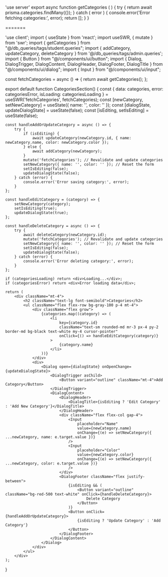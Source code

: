 'use server'
export async function getCategories ( ) {
    try {
      return await prisma.categories.findMany({});
    }
    catch ( error ) {
      console.error('Error fetching categories:', error);
      return [];
    }
}

=======


'use client';
import { useState } from 'react';
import useSWR, { mutate } from 'swr';
import { getCategories } from "@/db_queries/tags/student.queries";
import { addCategory, updateCategory, deleteCategory } from '@/db_queries/tags/admin.queries';
import { Button } from "@/components/ui/button";
import { Dialog, DialogTrigger, DialogContent, DialogHeader, DialogFooter, DialogTitle } from "@/components/ui/dialog";
import { Input } from "@/components/ui/input";

const fetchCategories = async () => {
    return await getCategories();
};

export default function CategoriesSection() {
    const { data: categories, error: categoriesError, isLoading: categoriesLoading } = useSWR('fetchCategories', fetchCategories);
    const [newCategory, setNewCategory] = useState({ name: '', color: '' });
    const [dialogState, updateDialogState] = useState(false);
    const [isEditing, setIsEditing] = useState(false);

    const handleAddOrUpdateCategory = async () => {
        try {
            if (isEditing) {
                await updateCategory(newCategory.id, { name: newCategory.name, color: newCategory.color });
            } else {
                await addCategory(newCategory);
            }
            mutate('fetchCategories'); // Revalidate and update categories
            setNewCategory({ name: '', color: '' }); // Reset the form
            setIsEditing(false);
            updateDialogState(false);
        } catch (error) {
            console.error('Error saving category:', error);
        }
    };

    const handleEditCategory = (category) => {
        setNewCategory(category);
        setIsEditing(true);
        updateDialogState(true);
    };

    const handleDeleteCategory = async () => {
        try {
            await deleteCategory(newCategory.id);
            mutate('fetchCategories'); // Revalidate and update categories
            setNewCategory({ name: '', color: '' }); // Reset the form
            setIsEditing(false);
            updateDialogState(false);
        } catch (error) {
            console.error('Error deleting category:', error);
        }
    };

    if (categoriesLoading) return <div>Loading...</div>;
    if (categoriesError) return <div>Error loading data</div>;

    return (
        <div className="mt-4">
            <h2 className="text-lg font-semibold">Categories</h2>
            <ul className="flex flex-row bg-gray-100 p-4 mt-4">
                <div className="flex grow">
                    {categories.map((category) => (
                        <li
                            key={category.id}
                            className="text-sm rounded-md mr-3 px-4 py-2 border-md bg-black text-white my-4 cursor-pointer"
                            onClick={() => handleEditCategory(category)}
                        >
                            {category.name}
                        </li>
                    ))}
                </div>
                <div>
                    <Dialog open={dialogState} onOpenChange={updateDialogState}>
                        <DialogTrigger asChild>
                            <Button variant="outline" className="mt-4">Add Category</Button>
                        </DialogTrigger>
                        <DialogContent>
                            <DialogHeader>
                                <DialogTitle>{isEditing ? 'Edit Category' : 'Add New Category'}</DialogTitle>
                            </DialogHeader>
                            <div className="flex flex-col gap-4">
                                <Input
                                    placeholder="Name"
                                    value={newCategory.name}
                                    onChange={(e) => setNewCategory({ ...newCategory, name: e.target.value })}
                                />
                                <Input
                                    placeholder="Color"
                                    value={newCategory.color}
                                    onChange={(e) => setNewCategory({ ...newCategory, color: e.target.value })}
                                />
                            </div>
                            <DialogFooter className="flex justify-between">
                                {isEditing && (
                                    <Button variant="outline" className="bg-red-500 text-white" onClick={handleDeleteCategory}>
                                        Delete Category
                                    </Button>
                                )}
                                <Button onClick={handleAddOrUpdateCategory}>
                                    {isEditing ? 'Update Category' : 'Add Category'}
                                </Button>
                            </DialogFooter>
                        </DialogContent>
                    </Dialog>
                </div>
            </ul>
        </div>
    );
}
